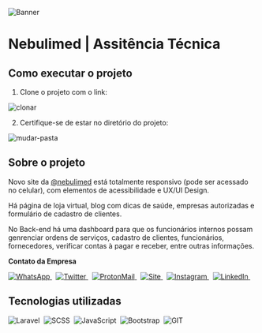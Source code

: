 ![Banner](Portfólio.gif)

# Nebulimed | Assitência Técnica

## Como executar o projeto

1. Clone o projeto com o link:

![clonar](midias/clonar-repositorio.png)

2. Certifique-se de estar no diretório do projeto:

![mudar-pasta](midias/mudar-pasta.png)

## Sobre o projeto

Novo site da [@nebulimed](https://beacons.ai/nebulimed) está totalmente responsivo (pode ser acessado no celular), com elementos de acessibilidade e UX/UI Design.

Há página de loja virtual, blog com dicas de saúde, empresas autorizadas e formulário de cadastro de clientes.

No Back-end há uma dashboard para que os funcionários internos possam genrenciar ordens de serviços, cadastro de clientes, funcionários, fornecedores, verificar contas à pagar e receber, entre outras informações.

**Contato da Empresa**

[![WhatsApp](https://img.shields.io/badge/WhatsApp-25D366?style=for-the-badge&logo=whatsapp&logoColor=white)
](https://wa.me/message/VY2FEKEHXRIGC1)&nbsp;
[![Twitter](https://img.shields.io/badge/Twitter-0077B5?style=for-the-badge&logo=twitter&logoColor=white)
](https://x.com/nebulimed)&nbsp;
[![ProtonMail](https://img.shields.io/badge/ProtonMail-8B89CC?style=for-the-badge&logo=PROTONMAIL&logoColor=white)
](mailto:nebulimed@proton.me)&nbsp;
[![Site](https://img.shields.io/badge/website-000?style=for-the-badge&logo=About.me&logoColor=white)
](https://beacons.ai/nebulimed)&nbsp;
[![Instagram](https://img.shields.io/badge/Instagram-E4405F?style=for-the-badge&logo=instagram&logoColor=white)
](https://instagram.com/nebulimed)&nbsp;
[![LinkedIn](https://img.shields.io/badge/LinkedIn-0077B5?style=for-the-badge&logo=linkedin&logoColor=white)
](https://linkedin.com/in/nebulimed)&nbsp;

## Tecnologias utilizadas

![Laravel](https://img.shields.io/badge/-HTML-121011?style=for-the-badge&logo=html5)&nbsp;
![SCSS](https://img.shields.io/badge/-Sass-CC6699?style=for-the-badge&logo=sass&logoColor=white)&nbsp;
![JavaScript](https://img.shields.io/badge/-JavaScript-121011?style=for-the-badge&logo=javascript)&nbsp;
![Bootstrap](https://img.shields.io/badge/-Bootstrap-121011?style=for-the-badge&logo=bootstrap)&nbsp;
![GIT](https://img.shields.io/badge/-GIT-121011?style=for-the-badge&logo=git)&nbsp;
